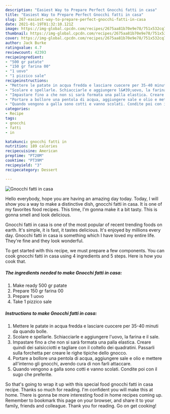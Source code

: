 ```yaml
---
description: "Easiest Way to Prepare Perfect Gnocchi fatti in casa"
title: "Easiest Way to Prepare Perfect Gnocchi fatti in casa"
slug: 267-easiest-way-to-prepare-perfect-gnocchi-fatti-in-casa
date: 2021-01-19T01:32:10.121Z
image: https://img-global.cpcdn.com/recipes/2675aa81b70e9e78/751x532cq70/gnocchi-fatti-in-casa-recipe-main-photo.jpg
thumbnail: https://img-global.cpcdn.com/recipes/2675aa81b70e9e78/751x532cq70/gnocchi-fatti-in-casa-recipe-main-photo.jpg
cover: https://img-global.cpcdn.com/recipes/2675aa81b70e9e78/751x532cq70/gnocchi-fatti-in-casa-recipe-main-photo.jpg
author: Jack Burke
ratingvalue: 4.7
reviewcount: 42393
recipeingredient:
- "500 gr patate"
- "150 gr farina 00"
- "1 uovo"
- "1 pizzico sale"
recipeinstructions:
- "Mettere le patate in acqua fredda e lasciare cuocere per 35-40 minuti da quando bolle."
- "Scolare e spellarle. Schiacciarle e aggiungere l&#39;uovo, la farina e il sale."
- "Impastare fino a che non si sarà formata una palla elastica. Creare quindi dei salsicciotti e tagliare con il coltello dei quadratini. Passarli sulla forchetta per creare le righe tipiche dello gnocco."
- "Portare a bollore una pentola di acqua, aggiungere sale e olio e mettere all&#39;interno gli gnocchi, avendo cura di non farli attaccare."
- "Quando vengono a galla sono cotti e vanno scolati. Condite poi con il sugo che preferite."
categories:
- Recipe
tags:
- gnocchi
- fatti
- in

katakunci: gnocchi fatti in 
nutrition: 189 calories
recipecuisine: American
preptime: "PT20M"
cooktime: "PT39M"
recipeyield: "3"
recipecategory: Dessert

---
```



![Gnocchi fatti in casa](https://img-global.cpcdn.com/recipes/2675aa81b70e9e78/751x532cq70/gnocchi-fatti-in-casa-recipe-main-photo.jpg)

Hello everybody, hope you are having an amazing day today. Today, I will show you a way to make a distinctive dish, gnocchi fatti in casa. It is one of my favorites food recipes. This time, I'm gonna make it a bit tasty. This is gonna smell and look delicious.

Gnocchi fatti in casa is one of the most popular of recent trending foods on earth. It's simple, it is fast, it tastes delicious. It's enjoyed by millions every day. Gnocchi fatti in casa is something which I have loved my entire life. They're fine and they look wonderful.




To get started with this recipe, we must prepare a few components. You can cook gnocchi fatti in casa using 4 ingredients and 5 steps. Here is how you cook that.

<!--inarticleads1-->

##### The ingredients needed to make Gnocchi fatti in casa:

1. Make ready 500 gr patate
1. Prepare 150 gr farina 00
1. Prepare 1 uovo
1. Take 1 pizzico sale




<!--inarticleads2-->

##### Instructions to make Gnocchi fatti in casa:

1. Mettere le patate in acqua fredda e lasciare cuocere per 35-40 minuti da quando bolle.
1. Scolare e spellarle. Schiacciarle e aggiungere l&#39;uovo, la farina e il sale.
1. Impastare fino a che non si sarà formata una palla elastica. Creare quindi dei salsicciotti e tagliare con il coltello dei quadratini. Passarli sulla forchetta per creare le righe tipiche dello gnocco.
1. Portare a bollore una pentola di acqua, aggiungere sale e olio e mettere all&#39;interno gli gnocchi, avendo cura di non farli attaccare.
1. Quando vengono a galla sono cotti e vanno scolati. Condite poi con il sugo che preferite.




So that's going to wrap it up with this special food gnocchi fatti in casa recipe. Thanks so much for reading. I'm confident you will make this at home. There is gonna be more interesting food in home recipes coming up. Remember to bookmark this page on your browser, and share it to your family, friends and colleague. Thank you for reading. Go on get cooking!
